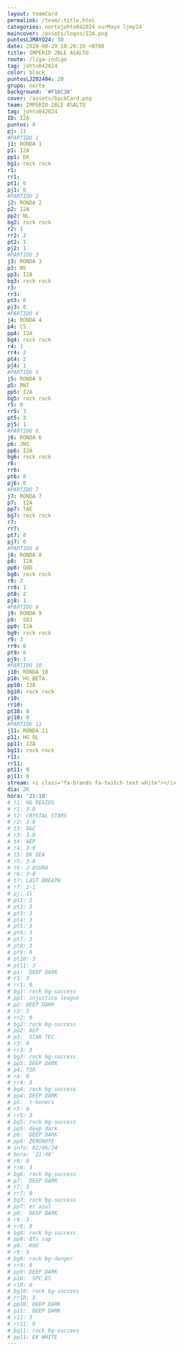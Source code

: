 ```yaml
---
layout: teamCard
permalink: /team/:title.html
categories: nortejohto042024 surMayo ljmy24
maincover: /assets/logos/I2A.png
puntosLJMAYO24: 30
date: 2020-08-29 10:29:20 +0700
title: IMPERIO 2BLE ASALTO
route: /liga-indigo
tag: johto042024
color: black
puntosLJ202404: 20
grupo: norte
background: '#F16C38'
cover: /assets/backCard.png
team: IMPERIO 2BLE ASALTO
tag: johto042024
ID: I2A
puntos: 0
pj: 11
#PARTIDO 1
j1: RONDA 1
p1: I2A
pp1: EK
bg1: rock rock
r1: 
rr1: 
pt1: 0
pj1: 0
#PARTIDO 2
j2: RONDA 2
p2: I2A
pp2: NL
bg2: rock rock
r2: 1
rr2: 2
pt2: 1 
pj2: 1 
#PARTIDO 3
j3: RONDA 3
p3: NS
pp3: I2A
bg3: rock rock
r3: 
rr3:
pt3: 0 
pj3: 0 
#PARTIDO 4
j4: RONDA 4
p4: CS
pp4: I2A
bg4: rock rock
r4: 1
rr4: 2
pt4: 2
pj4: 1
#PARTIDO 5
j5: RONDA 5
p5: RNT
pp5: I2A
bg5: rock rock
r5: 0
rr5: 3
pt5: 3
pj5: 1
#PARTIDO 6
j6: RONDA 6
p6: JNS
pp6: I2A
bg6: rock rock
r6: 
rr6:
pt6: 0
pj6: 0
#PARTIDO 7
j7: RONDA 7
p7:  I2A
pp7: TAE
bg7: rock rock
r7: 
rr7:
pt7: 0 
pj7: 0 
#PARTIDO 8
j8: RONDA 8
p8:  I2A
pp8: GOD    
bg8: rock rock
r8: 2
rr8: 1 
pt8: 2
pj8: 1
#PARTIDO 9
j9: RONDA 9
p9:  SOJ
pp9: I2A
bg9: rock rock
r9: 3
rr9: 0
pt9: 0
pj9: 1
#PARTIDO 10
j10: RONDA 10
p10: HG BETA
pp10: I2A
bg10: rock rock
r10: 
rr10:
pt10: 0
pj10: 0
#PARTIDO 11
j11: RONDA 11
p11: HG OL
pp11: I2A
bg11: rock rock
r11: 
rr11:
pt11: 0
pj11: 0
stream: <i class="fa-brands fa-twitch text-white"></i>
dia: 26
hora: '21:10'
# t1: HG REGIOS
# r1: 3-0
# t2: CRYSTAL STARS
# r2: 3-0
# t3: D&C
# r3: 3-0
# t4: AEP
# r4: 3-0
# t5: EK GEA
# r5: 3-0
# t6: J ASURA
# r6: 3-0
# t7: LAST BREATH
# r7: 2-1
# pj: 11
# pt1: 3
# pt2: 3
# pt3: 3
# pt4: 3
# pt5: 3
# pt6: 3
# pt7: 3
# pt8: 3
# pt9: 0
# pt10: 3
# pt11: 3
# p1:  DEEP DARK
# r1: 3
# rr1: 0
# bg1: rock bg-success
# pp1: injustice league
# p2: DEEP DARK
# r2: 3
# rr2: 0
# bg2: rock bg-success
# pp2: AEP
# p3:  STAR TEC
# r3: 0
# rr3: 3
# bg3: rock bg-success
# pp3: DEEP DARK
# p4: TSR
# r4: 0
# rr4: 3
# bg4: rock bg-success
# pp4: DEEP DARK
# p5:  t-boners
# r5: 0
# rr5: 3
# bg5: rock bg-success
# pp5: deep dark
# p6:  DEEP DARK
# pp6: ZERONOTE
# info: 02/06/24
# hora: '21:40'
# r6: 0
# rr6: 3
# bg6: rock bg-success
# p7:  DEEP DARK
# r7: 3
# rr7: 0
# bg7: rock bg-success
# pp7: er azul
# p8:  DEEP DARK
# r8: 3
# rr8: 0
# bg8: rock bg-success
# pp8: dfs sap
# p9:  KOD
# r9: 3
# bg9: rock bg-danger
# rr9: 0
# pp9: DEEP DARK
# p10:  SPC ES
# r10: 0
# bg10: rock bg-success
# rr10: 3
# pp10: DEEP DARK
# p11:  DEEP DARK
# r11: 3
# rr11: 0
# bg11: rock bg-success
# pp11: EK WHITE
---
```



